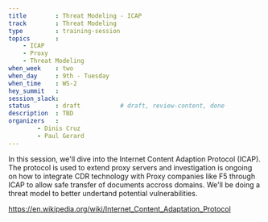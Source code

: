 ```yaml
---
title        : Threat Modeling - ICAP
track        : Threat Modeling
type         : training-session
topics       :
    - ICAP
    - Proxy
    - Threat Modeling
when_week    : two
when_day     : 9th - Tuesday
when_time    : WS-2
hey_summit   :
session_slack:
status       : draft           # draft, review-content, done
description  : TBD
organizers   : 
        - Dinis Cruz
        - Paul Gerard
---
```




In this session, we'll dive into the Internet Content Adaption Protocol (ICAP). The protocol is used to extend proxy servers and investigation is ongoing on how to integrate CDR technology with Proxy companies like F5 through ICAP to allow safe transfer of documents accross domains. We'll be doing a threat model to better undertand potential vulnerabilities.  

https://en.wikipedia.org/wiki/Internet_Content_Adaptation_Protocol



